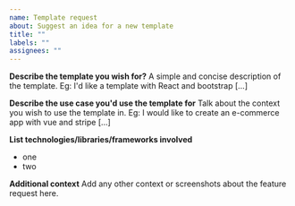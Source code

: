 ```yaml
---
name: Template request
about: Suggest an idea for a new template
title: ""
labels: ""
assignees: ""
---
```


**Describe the template you wish for?**
A simple and concise description of the template. Eg: I'd like a template with React and bootstrap [...]

**Describe the use case you'd use the template for**
Talk about the context you wish to use the template in. Eg: I would like to create an e-commerce app with vue and stripe [...]

**List technologies/libraries/frameworks involved**

- one
- two

**Additional context**
Add any other context or screenshots about the feature request here.
